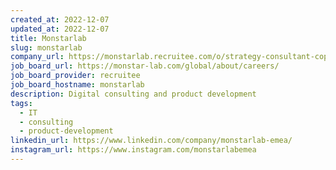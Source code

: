 ```yaml
---
created_at: 2022-12-07
updated_at: 2022-12-07
title: Monstarlab
slug: monstarlab
company_url: https://monstarlab.recruitee.com/o/strategy-consultant-copenhagen-or-london
job_board_url: https://monstar-lab.com/global/about/careers/
job_board_provider: recruitee
job_board_hostname: monstarlab
description: Digital consulting and product development
tags:
  - IT
  - consulting
  - product-development
linkedin_url: https://www.linkedin.com/company/monstarlab-emea/
instagram_url: https://www.instagram.com/monstarlabemea
---
```

